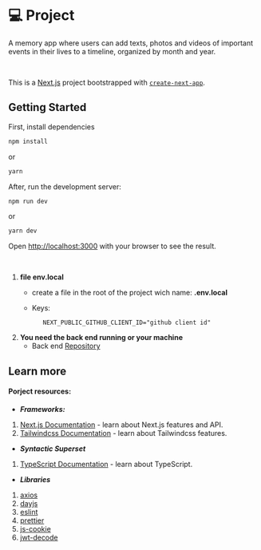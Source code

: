 <h1>💻 Project</h1>

A memory app where users can add texts, photos and videos of important events in their lives to a timeline, organized by month and year.

<br/>


This is a [Next.js](https://nextjs.org/) project bootstrapped with [`create-next-app`](https://github.com/vercel/next.js/tree/canary/packages/create-next-app).

 <h2>Getting Started</h2>

First, install dependencies

```bash
npm install
```
or

```bash
yarn
```

After, run the development server:

```bash
npm run dev
```
or

```bash
yarn dev
```

Open [http://localhost:3000](http://localhost:3000) with your browser to see the result.

<br/>

1. **file env.local**
   - create a file in the root of the project wich name: <b>.env.local</b>
   - Keys:

            NEXT_PUBLIC_GITHUB_CLIENT_ID="github client id"

2. **You need the back end running or your machine**
   - Back end [Repository](https://github.com/ronald-assis/timeline_back)


<h2>Learn more</h2>
<h4>Porject resources:</h4>

- **<i>Frameworks:</i>**
1. [Next.js Documentation](https://nextjs.org/docs) - learn about Next.js features and API.
2. [Tailwindcss Documentation](https://v2.tailwindcss.com/docs) - learn about Tailwindcss features.

- **<i>Syntactic Superset</i>**

1. [TypeScript Documentation](https://www.typescriptlang.org/docs/) - learn about TypeScript.

- **<i>Libraries</i>**
1. [axios](https://axios-http.com/docs/intro)
2. [dayjs](https://day.js.org/docs/en/installation/installation)
3. [eslint](https://eslint.org/docs/latest/)
4. [prettier](https://prettier.io/docs/en/options.html)
5. [js-cookie](https://www.npmjs.com/package/js-cookie)
6. [jwt-decode](https://jwt.io/introduction)
<br/>
